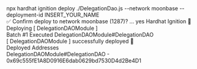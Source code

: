 <div id="termynal" data-termynal>
    <span data-ty="input"><span class="file-path"></span> npx hardhat ignition deploy ./DelegationDao.js --network moonbase --deployment-id INSERT_YOUR_NAME</span>
    <br>
    <span data-ty>✅ Confirm deploy to network moonbase (1287)? … yes</span>
    <span data-ty>Hardhat Ignition 🚀</span>
    <br>
    <span data-ty>Deploying [ DelegationDAOModule ]</span>
    <br>
    <span data-ty>Batch #1</span>
    <span data-ty>Executed DelegationDAOModule#DelegationDAO</span>
    <br>
    <span data-ty>[ DelegationDAOModule ] successfully deployed 🚀</span>
    <br>
    <span data-ty>Deployed Addresses</span>
    <br>
    <span data-ty>DelegationDAOModule#DelegationDAO - 0x69c555fE1A8D0916E6dab0629bd7530D4d2Be4D1</span>
    <span data-ty="input"><span class="file-path"></span></span>
</div>

